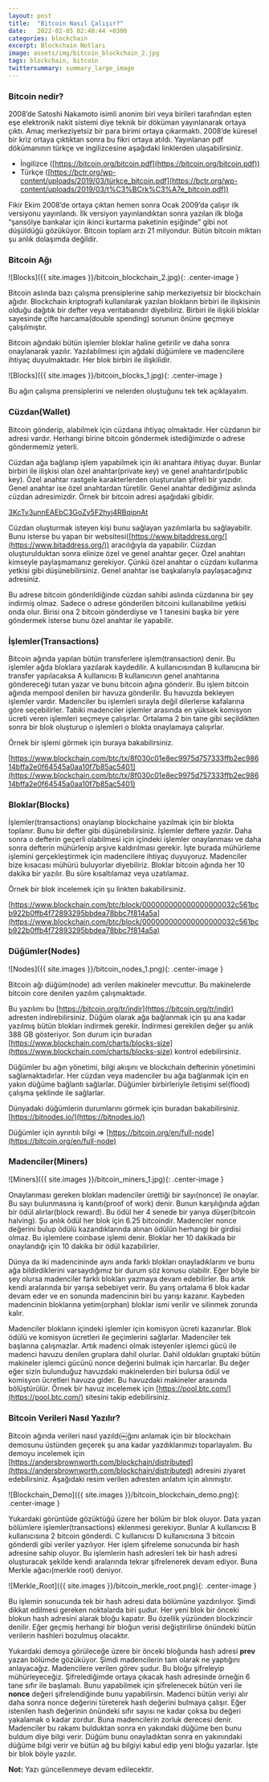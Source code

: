 ```yaml
---
layout: post
title:  "Bitcoin Nasıl Çalışır?"
date:   2022-02-05 02:40:44 +0300
categories: blockchain
excerpt: Blockchain Notları
image: assets/img/bitcoin_blockchain_2.jpg
tags: blockchain, bitcoin
twittersummary: summary_large_image
---
```


### Bitcoin nedir?

2008’de Satoshi Nakamoto isimli anonim biri veya birileri tarafından eşten eşe elektronik nakit sistemi diye teknik bir döküman yayınlanarak ortaya çıktı. Amaç merkeziyetsiz bir para birimi ortaya çıkarmaktı. 2008’de küresel bir kriz ortaya çıktıktan sonra bu fikri ortaya atıldı. Yayınlanan pdf dökümanının türkçe ve ingilizcesine aşağıdaki linklerden ulaşabilirsiniz.

- İngilizce ([https://bitcoin.org/bitcoin.pdf](https://bitcoin.org/bitcoin.pdf))
- Türkçe ([https://bctr.org/wp-content/uploads/2019/03/türkçe_bitcoin.pdf](https://bctr.org/wp-content/uploads/2019/03/t%C3%BCrk%C3%A7e_bitcoin.pdf))

Fikir Ekim 2008’de ortaya çıktan hemen sonra Ocak 2009’da çalışır ilk versiyonu yayınlandı. İlk versiyon yayınlandıktan sonra yazılan ilk bloğa “şansölye bankalar için ikinci kurtarma paketinin eşiğinde” gibi not düşüldüğü gözüküyor. Bitcoin toplam arzı 21 milyondur. Bütün bitcoin miktarı şu anlık dolaşımda değildir.

### Bitcoin Ağı

![Blocks]({{ site.images }}/bitcoin_blockchain_2.jpg){: .center-image }

Bitcoin aslında bazı çalışma prensiplerine sahip merkeziyetsiz bir blockchain ağıdır. Blockchain kriptografi kullanılarak yazılan blokların birbiri ile ilişkisinin olduğu dağıtık bir defter veya veritabanıdır diyebiliriz. Birbiri ile ilişkili bloklar sayesinde çifte harcama(double spending) sorunun önüne geçmeye çalışılmıştır.

Bitcoin ağındaki bütün işlemler bloklar haline getirilir ve daha sonra onaylanarak yazılır. Yazılabilmesi için ağdaki düğümlere ve madencilere ihtiyaç duyulmaktadır. Her blok birbiri ile ilişkilidir.

![Blocks]({{ site.images }}/bitcoin_blocks_1.jpg){: .center-image }

Bu ağın çalışma prensiplerini ve nelerden oluştuğunu tek tek açıklayalım.

### Cüzdan(Wallet)

Bitcoin gönderip, alabilmek için cüzdana ihtiyaç olmaktadır. Her cüzdanın bir adresi vardır. Herhangi birine bitcoin göndermek istediğimizde o adrese göndermemiz yeterli.

Cüzdan ağa bağlanıp işlem yapabilmek için iki anahtara ihtiyaç duyar. Bunlar birbiri ile ilişkisi olan özel anahtar(private key) ve genel anahtardır(public key). Özel anahtar rastgele karakterlerden oluşturulan şifreli bir yazıdır. Genel anahtar ise özel anahtardan türetilir. Genel anahtar dediğimiz aslında cüzdan adresimizdir. Örnek bir bitcoin adresi aşağıdaki gibidir.

[3KcTv3unnEAEbC3GoZv5F2hyj4RBqipnAt](https://www.blockchain.com/btc/address/3KcTv3unnEAEbC3GoZv5F2hyj4RBqipnAt)

Cüzdan oluşturmak isteyen kişi bunu sağlayan yazılımlarla bu sağlayabilir. Bunu isterse bu yapan bir websitesi([https://www.bitaddress.org/](https://www.bitaddress.org/)) aracılığıyla da yapabilir. Cüzdan oluşturulduktan sonra elinize özel ve genel anahtar geçer. Özel anahtarı kimseyle paylaşmamanız gerekiyor. Çünkü özel anahtar o cüzdanı kullanma yetkisi gibi düşünebilirsiniz. Genel anahtar ise başkalarıyla paylaşacağınız adresiniz.

Bu adrese bitcoin gönderildiğinde cüzdan sahibi aslında cüzdanına bir şey indirmiş olmaz. Sadece o adrese gönderilen bitcoini kullanabilme yetkisi onda olur. Birisi ona 2 bitcoin gönderdiyse ve 1 tanesini başka bir yere göndermek isterse bunu özel anahtar ile yapabilir.

### İşlemler(Transactions)

Bitcoin ağında yapılan bütün transferlere işlem(transaction) denir. Bu işlemler ağda bloklara yazılarak kaydedilir. A kullanıcısından B kullanıcına bir transfer yapılacaksa A kullanıcısı B kullanıcının genel anahtarına göndereceği tutarı yazar ve bunu bitcoin ağına gönderir. Bu işlem bitcoin ağında mempool denilen bir havuza gönderilir. Bu havuzda bekleyen işlemler vardır. Madenciler bu işlemleri sırayla değil dilerlerse kafalarına göre seçebilirler. Tabiki madenciler işlemler arasında en yüksek komisyon ücreti veren işlemleri seçmeye çalışırlar. Ortalama 2 bin tane gibi seçildikten sonra bir blok oluşturup o işlemleri o blokta onaylamaya çalışırlar.

Örnek bir işlemi görmek için buraya bakabilirsiniz.

[https://www.blockchain.com/btc/tx/8f030c01e8ec9975d757333ffb2ec98614bffa2e0f64545a0aa10f7b85ac5401](https://www.blockchain.com/btc/tx/8f030c01e8ec9975d757333ffb2ec98614bffa2e0f64545a0aa10f7b85ac5401)

### Bloklar(Blocks)

İşlemler(transactions) onaylanıp blockchaine yazılmak için bir blokta toplanır. Bunu bir defter gibi düşünebilirsiniz. İşlemler deftere yazılır. Daha sonra o defterin geçerli olabilmesi için içindeki işlemler onaylanması ve daha sonra defterin mühürlenip arşive kaldırılması gerekir. İşte burada mühürleme işlemini gerçekleştirmek için madencilere ihtiyaç duyuyoruz. Madenciler bize kısacası mühürü buluyorlar diyebiliriz. Bloklar bitcoin ağında her 10 dakika bir yazılır. Bu süre kısaltılamaz veya uzatılamaz.

Örnek bir blok incelemek için şu linkten bakabilirsiniz.

[https://www.blockchain.com/btc/block/000000000000000000032c561bcb922b0ffb4f72893295bbdea78bbc7f814a5a](https://www.blockchain.com/btc/block/000000000000000000032c561bcb922b0ffb4f72893295bbdea78bbc7f814a5a)

### Düğümler(Nodes)

![Nodes]({{ site.images }}/bitcoin_nodes_1.png){: .center-image }

Bitcoin ağı düğüm(node) adı verilen makineler mevcuttur. Bu makinelerde bitcoin core denilen yazılım çalışmaktadır.

Bu yazılımı bu [https://bitcoin.org/tr/indir](https://bitcoin.org/tr/indir) adresten indirebilirsiniz. Düğüm olarak ağa bağlanmak için şu ana kadar yazılmış bütün blokları indirmek gerekir. İndirmesi gerekilen değer şu anlık 388 GB gösteriyor. Son durum için buradan [https://www.blockchain.com/charts/blocks-size](https://www.blockchain.com/charts/blocks-size) kontrol edebilirsiniz.

Düğümler bu ağın yönetimi, bilgi akışını ve blockchain defterinin yönetimini sağlamaktadırlar. Her cüzdan veya madenciler bu ağa bağlanmak için en yakın düğüme bağlantı sağlarlar. Düğümler birbirleriyle iletişimi sel(flood) çalışma şeklinde ile sağlarlar.

Dünyadaki düğümlerin durumlarını görmek için buradan bakabilirsiniz. [https://bitnodes.io/](https://bitnodes.io/)

Düğümler için ayrıntılı bilgi => [https://bitcoin.org/en/full-node](https://bitcoin.org/en/full-node)

### Madenciler(Miners)

![Miners]({{ site.images }}/bitcoin_miners_1.jpg){: .center-image }

Onaylanması gereken blokları madenciler ürettiği bir sayı(nonce) ile onaylar. Bu sayı bulunmasına iş kanıtı(proof of work) denir. Bunun karşılığında ağdan bir ödül alırlar(block reward). Bu ödül her 4 senede bir yarıya düşer(bitcoin halving).  Şu anlık ödül her blok için 6.25 bitcoindir. Madenciler nonce değerini bulup ödülü kazandıklarında alınan ödülün herhangi bir girdisi olmaz. Bu işlemlere coinbase işlemi denir. Bloklar her 10 dakikada bir onaylandığı için 10 dakika bir ödül kazabilirler.

Dünya da iki madencininde aynı anda farklı blokları onayladıklarını ve bunu ağa bildirdiklerini varsaydığımız bir durum söz konusu olabilir. Eğer böyle bir şey olursa madenciler farklı blokları yazmaya devam edebilirler. Bu artık kendi aralarında bir yarışa sebebiyet verir. Bu yarış ortalama 6 blok kadar devam eder ve en sonunda madencinin biri bu yarışı kazanır. Kaybeden madencinin bloklarına yetim(orphan) bloklar ismi verilir ve silinmek zorunda kalır.

Madenciler blokların içindeki işlemler için komisyon ücreti kazanırlar. Blok ödülü ve komisyon ücretleri ile geçimlerini sağlarlar. Madenciler tek başlarına çalışmazlar. Artık madenci olmak isteyenler işlemci gücü ile madenci havuzu denilen gruplara dahil olurlar. Dahil oldukları gruptaki bütün makineler işlemci gücünü nonce değerini bulmak için harcarlar. Bu değer eğer sizin bulunduğuz havuzdaki makinelerden biri bulursa ödül ve komisyon ücretleri havuza gider. Bu havuzdaki makineler arasında bölüştürülür. Örnek bir havuz incelemek için [https://pool.btc.com/](https://pool.btc.com/) sitesini takip edebilirsiniz.

### Bitcoin Verileri Nasıl Yazılır?

Bitcoin ağında verileri nasıl yazıldı￼ğını anlamak için bir blockchain demosunu üstünden geçerek şu ana kadar yazdıklarımızı toparlayalım. Bu demoyu incelemek için [https://andersbrownworth.com/blockchain/distributed](https://andersbrownworth.com/blockchain/distributed) adresini ziyaret edebilirsiniz. Aşağıdaki resim verilen adresten anlatım için alınmıştır.

![Blockchain_Demo]({{ site.images }}/bitcoin_blockchain_demo.png){: .center-image }

Yukardaki görüntüde gözüktüğü üzere her bölüm bir blok oluyor. Data yazan bölümlere işlemler(transactions) eklenmesi gerekiyor. Bunlar A kullanıcısı B kullanıcısına 2 bitcoin gönderdi. C kullanıcısı D kullanıcısına 3 bitcoin gönderdi gibi veriler yazılıyor. Her işlem şifreleme sonucunda bir hash adresine sahip oluyor. Bu işlemlerin hash adresleri tek bir hash adresi oluşturacak şekilde kendi aralarında tekrar şifrelenerek devam ediyor. Buna Merkle ağacı(merkle root) deniyor.

![Merkle_Root]({{ site.images }}/bitcoin_merkle_root.png){: .center-image }

Bu işlemin sonucunda tek bir hash adresi data bölümüne yazdırılıyor. Şimdi dikkat edilmesi gereken noktalarda biri şudur. Her yeni blok bir önceki blokun hash adresini alarak bloğu kapatır. Bu özellik yüzünden blockzincir denilir. Eğer geçmiş herhangi bir bloğun verisi değiştirilirse önündeki bütün verilerin hashleri bozulmuş olacaktır.

Yukardaki demoya görüleceğe üzere bir önceki bloğunda hash adresi **prev** yazan bölümde gözüküyor. Şimdi madencilerin tam olarak ne yaptığını anlayacağız. Madencilere verilen görev şudur. Bu bloğu şifreleyip mühürleyeceğiz. Şifrelediğimde ortaya çıkacak hash adresinde örneğin 6 tane sıfır ile başlamalı. Bunu yapabilmek için şifrelenecek bütün veri ile **nonce** değeri şifrelendiğinde bunu yapabilirsin. Madenci bütün veriyi alır daha sonra nonce değerini türeterek hash değerini bulmaya çalışır. Eğer istenilen hash değerinin önündeki sıfır sayısı ne kadar çoksa bu değeri yakalamak o kadar zordur. Buna madencilerin zorluk derecesi denir. Madenciler bu rakamı bulduktan sonra en yakındaki düğüme ben bunu buldum diye bilgi verir. Düğüm bunu onayladıktan sonra en yakınındaki düğüme bilgi verir ve bütün ağ bu bilgiyi kabul edip yeni bloğu yazarlar. İşte bir blok böyle yazılır.

**Not:** Yazı güncellenmeye devam edilecektir.
